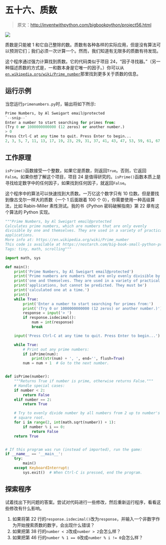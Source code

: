 # 五十六、质数

> 原文：<http://inventwithpython.com/bigbookpython/project56.html>

![](img/9d995d63aaead72cad01120081eb8f75.png)

质数是只能被 1 和它自己整除的数。质数有各种各样的实际应用，但是没有算法可以预测它们；我们必须一次计算一个。然而，我们知道有无限多的质数有待发现。

这个程序通过强力计算找到质数。它的代码类似于项目 24，“因子寻找器。”（另一种描述质数的方式是，一和数本身是它唯一的因子。）你可以从[`en.wikipedia.org/wiki/Prime_number`](https://en.wikipedia.org/wiki/Prime_number)那里找到更多关于质数的信息。

## 运行示例

当您运行`primenumbers.py`时，输出将如下所示:

```py
Prime Numbers, by Al Sweigart email@protected
`--snip--`
Enter a number to start searching for primes from:
(Try 0 or 1000000000000 (12 zeros) or another number.)
> 0
Press Ctrl-C at any time to quit. Press Enter to begin...
2, 3, 5, 7, 11, 13, 17, 19, 23, 29, 31, 37, 41, 43, 47, 53, 59, 61, 67, 71, 73, 79, 83, 89, 97, 101, 103, 107, 109, 113, 127, 131, 137, 139, 149, 151, 157, 163, 167, 173, 179, 181, 191, 193, 197, 199, 211, 223, 227, 229, 233, 239, 241, 251, 257, 263, 269, 271, 277, 281, 283, 293, 307, 311, 313, 317, 331, 337, 347, 349, 353, 359, 367, 373, 379, 383, 389, 397, 401, 409, 419, 421, 431, 433, 439, 443, 449, 457, 461, 463, 467, 479, 487, 491, 499, 503, 509, 521, 523, 541, 547, 557, 563, 569, 571, 577, 587, 593, 599, 601, 607, 613, 617, 619, 631, 641, 643, 647, `--snip--`
```

## 工作原理

`isPrime()`函数接受一个整数，如果它是质数，则返回`True`。否则，它返回`False`。如果你想了解这个项目，项目 24 是值得研究的。`isPrime()`函数本质上是寻找给定数字中的任何因子，如果找到任何因子，就返回`False`。

这个程序中的算法可以快速找到大质数。一万亿这个数字只有 10 位数。但是要找到像古戈尔一样大的质数（一个 1 后面跟着 100 个 0），你需要使用一种高级算法，比如 Rabin-Miller 素性测试。我的书《Python 密码破解指南》第 22 章有这个算法的 Python 实现。

```py
"""Prime Numbers, by Al Sweigart email@protected
Calculates prime numbers, which are numbers that are only evenly
divisible by one and themselves. They are used in a variety of practical
applications.
More info at: https://en.wikipedia.org/wiki/Prime_number
This code is available at https://nostarch.com/big-book-small-python-programming
Tags: tiny, math, scrolling"""

import math, sys

def main():
    print('Prime Numbers, by Al Sweigart email@protected')
    print('Prime numbers are numbers that are only evenly divisible by')
    print('one and themselves. They are used in a variety of practical')
    print('applications, but cannot be predicted. They must be')
    print('calculated one at a time.')
    print()
    while True:
        print('Enter a number to start searching for primes from:')
        print('(Try 0 or 1000000000000 (12 zeros) or another number.)')
        response = input('> ')
        if response.isdecimal():
            num = int(response)
            break

    input('Press Ctrl-C at any time to quit. Press Enter to begin...')

    while True:
        # Print out any prime numbers:
        if isPrime(num):
            print(str(num) + ', ', end='', flush=True)
        num = num + 1  # Go to the next number.


def isPrime(number):
    """Returns True if number is prime, otherwise returns False."""
    # Handle special cases:
    if number < 2:
        return False
    elif number == 2:
        return True

    # Try to evenly divide number by all numbers from 2 up to number's
    # square root.
    for i in range(2, int(math.sqrt(number)) + 1):
        if number % i == 0:
            return False
    return True


# If this program was run (instead of imported), run the game:
if __name__ == '__main__':
    try:
        main()
    except KeyboardInterrupt:
        sys.exit()  # When Ctrl-C is pressed, end the program. 
```

## 探索程序

试着找出下列问题的答案。尝试对代码进行一些修改，然后重新运行程序，看看这些修改有什么影响。

1.  如果将第 22 行的`response.isdecimal()`改为`response`，并输入一个非数字作为开始搜索质数的数字，会出现什么错误？
2.  如果把第 38 行的`number < 2`改成`number > 2`会怎么样？
3.  如果把第 46 行的`number % 1 == 0`改成`number % i != 0`会怎么样？